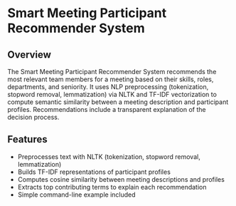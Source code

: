 # Smart Meeting Participant Recommender System

## Overview
The Smart Meeting Participant Recommender System recommends the most relevant team members for a meeting based on their skills, roles, departments, and seniority. It uses NLP preprocessing (tokenization, stopword removal, lemmatization) via NLTK and TF-IDF vectorization to compute semantic similarity between a meeting description and participant profiles. Recommendations include a transparent explanation of the decision process.

## Features
- Preprocesses text with NLTK (tokenization, stopword removal, lemmatization)
- Builds TF-IDF representations of participant profiles
- Computes cosine similarity between meeting descriptions and profiles
- Extracts top contributing terms to explain each recommendation
- Simple command-line example included
